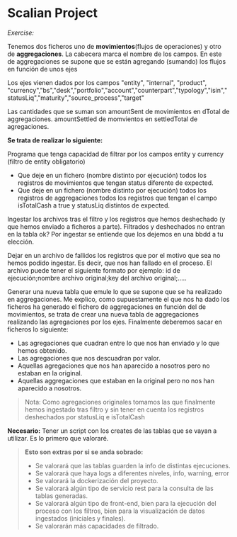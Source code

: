 # Scalian Project

*Exercise:*

Tenemos dos ficheros uno de **movimientos**(flujos de operaciones)  y otro de **aggregaciones**. La cabecera marca el nombre de los campos.
En este de aggregaciones se supone que se están agregando (sumando) los flujos en función de unos ejes

Los ejes vienen dados por los campos "entity", "internal", "product", "currency","bs","desk","portfolio","account","counterpart","typology","isin","statusLiq","maturity","source_process","target"

Las cantidades que se suman son amountSent  de movimientos en dTotal de aggregaciones. amountSettled de momvientos en settledTotal de agregaciones.
                                
**Se trata de realizar lo siguiente:**

Programa que tenga capacidad de filtrar por los campos entity y currency (filtro de entity obligatorio)

* Que deje en un fichero (nombre distinto por ejecución) todos los registros de movimientos que tengan status diferente de expected.
* Que deje en un fichero (nombre distinto por ejecución) todos los registros de aggregaciones todos los registros que tengan el campo isTotalCash  a true y statusLiq distintos de expected.


Ingestar los archivos tras el filtro y los registros que hemos deshechado (y que hemos enviado a ficheros a parte). Filtrados y deshechados no entran en la tabla ok?
Por ingestar se entiende que los dejemos en una bbdd a tu elección.

Dejar en un archivo de fallidos los registros que por el motivo que sea no hemos podido ingestar. Es decir, que nos han fallado en el proceso.
El archivo puede tener el siguiente formato por ejemplo:  id de ejecución;nombre archivo original;key del archivo original;.....


Generar una nueva tabla que emule lo que se supone que se ha realizado en aggregaciones. Me explico, como supuestamente el que nos ha dado los ficheros ha generado el fichero de aggregaciones en 
función del de movimientos, se trata de crear una nueva tabla de aggregaciones realizando las agregaciones por los ejes.
Finalmente deberemos sacar en ficheros lo siguiente:
* Las agregaciones que cuadran entre lo que nos han enviado y lo que hemos obtenido.
* Las agregaciones que nos descuadran por valor.
* Aquellas agregaciones que nos han aparecido a nosotros pero no estaban en la original.
* Aquellas aggregaciones que estaban en la original pero no nos han aparecido a nosotros.
			 
> Nota: Como agregaciones originales tomamos las que finalmente hemos ingestado tras filtro y sin tener en cuenta los registros deshechados por statusLiq e isTotalCash

**Necesario:** Tener un script con los creates de las tablas que se vayan a utilizar. Es lo primero que valoraré.
			 
> **Esto son extras por si se anda sobrado:**
> 
> * Se valorará que las tablas guarden la info de distintas ejecuciones.
> * Se valorará que haya logs a diferentes niveles, info, warning, error
> * Se valorará la dockerización del proyecto.
> * Se valorará algún tipo de servicio rest para la consulta de las tablas generadas.
> * Se valorará algún tipo de front-end, bien para la ejecución del proceso con los filtros, bien para la visualización de datos ingestados (iniciales y finales).
> * Se valorarán más capacidades de filtrado.